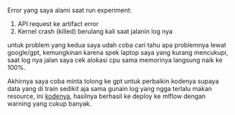 Error yang saya alami saat run experiment:

1. API request ke artifact error
2. Kernel crash (killed) berulang kali saat jalanin log nya
  
untuk problem yang kedua saya udah coba cari tahu apa problemnya lewat google/gpt, kemungkinan karena spek laptop saya yang kurang mencukupi, saat log nya jalan saya cek alokasi cpu sama memorinya langsung naik ke 100%. 

Akhirnya saya coba minta tolong ke gpt untuk perbaikin kodenya supaya data yang di train sedikit aja sama gunain log yang ngga terlalu makan resource, ini [kodenya](https://github.com/Rico-febrian/mlflow-lazada-error/blob/main/lazada-project/lzd_project/notebooks/experiment.py), hasilnya berhasil ke deploy ke mlflow dengan warning yang cukup banyak. 
